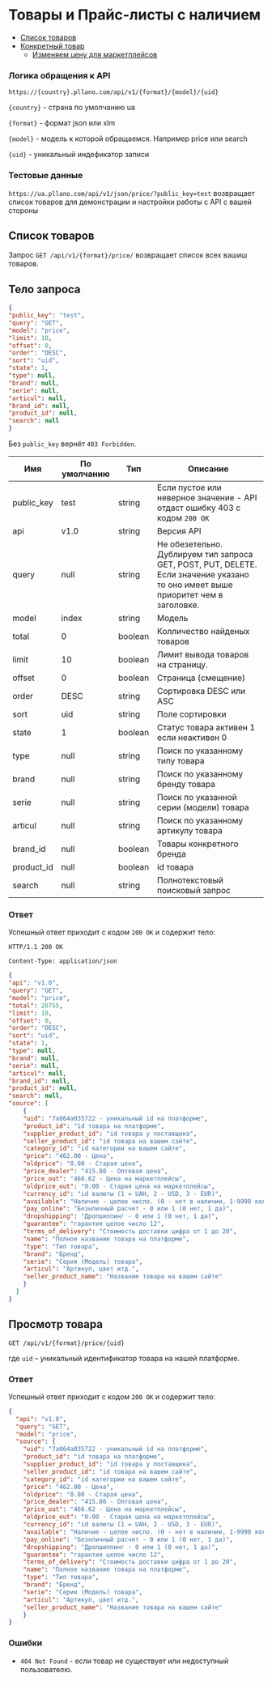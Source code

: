 # Товары и Прайс-листы с наличием

* [Список товаров](#list)
* [Конкретный товар](#item)
  * [Изменяем цену для маркетплейсов](#marketplace-item-edit)

<a name="list"></a>

### Логика обращения к API

`https://{country}.pllano.com/api/v1/{format}/{model}/{uid}`

`{country}` - страна по умолчанию ua

`{format}` - формат json или xlm

`{model}` - модель к которой обращаемся. Например price или search

`{uid}` - уникальный индефикатор записи

### Тестовые данные

`https://ua.pllano.com/api/v1/json/price/?public_key=test` возвращает список товаров для демонстрации и настройки работы с API с вашей стороны

## Список товаров

Запрос `GET /api/v1/{format}/price/` возвращает список всех вашиш товаров. 

## Тело запроса

```json
{
"public_key": "test",
"query": "GET",
"model": "price",
"limit": 10,
"offset": 0,
"order": "DESC",
"sort": "uid",
"state": 1,
"type": null,
"brand": null,
"serie": null,
"articul": null,
"brand_id": null,
"product_id": null,
"search": null
}
```

Без `public_key` вернёт `403 Forbidden`.

Имя | По умолчанию | Тип | Описание
--- | ---- | --- | --------
public_key | test | string | Если пустое или неверное значение - API отдаст ошибку 403 с кодом `200 OK`
api | v1.0 | string | Версия API
query | null | string | Не обезетельно. Дублируем тип запроса GET, POST, PUT, DELETE. Если значение указано то оно имеет выше приоритет чем в заголовке.
model | index | string | Модель
total | 0 | boolean | Колличество найденых товаров
limit | 10 | boolean | Лимит вывода товаров на страницу.
offset | 0 | boolean | Страница (смещение)
order | DESC | string | Сортировка DESC или ASC
sort | uid | string | Поле сортировки
state | 1 | boolean | Статус товара активен 1 если неактивен 0
type | null | string | Поиск по указанному типу товара
brand | null | string | Поиск по указанному бренду товара
serie | null | string | Поиск по указанной серии (модели) товара
articul | null | string | Поиск по указанному артикулу товара
brand_id | null | boolean | Товары конкретного бренда
product_id | null | boolean | id товара
search | null | string | Полнотекстовый поисковый запрос

### Ответ

Успешный ответ приходит с кодом `200 OK` и содержит тело:

`HTTP/1.1 200 OK`

`Content-Type: application/json`

```json
{
"api": "v1.0",
"query": "GET",
"model": "price",
"total": 20755,
"limit": 10,
"offset": 0,
"order": "DESC",
"sort": "uid",
"state": 1,
"type": null,
"brand": null,
"serie": null,
"articul": null,
"brand_id": null,
"product_id": null,
"search": null,
"source": [
    {
    "uid": "7a064a035722 - уникальный id на платформе",
    "product_id": "id товара на платформе",
    "supplier_product_id": "id товара у поставщика",
    "seller_product_id": "id товара на вашем сайте",
    "category_id": "id категории на вашем сайте",
    "price": "462.00 - Цена",
    "oldprice": "0.00 - Старая цена",
    "price_dealer": "415.80 - Оптовая цена",
    "price_out": "466.62 - Цена на маркетплейсы",
    "oldprice_out": "0.00 - Старая цена на маркетплейсы",
    "currency_id": "id валюты (1 = UAH, 2 - USD, 3 - EUR)",
    "available": "Наличие - целое число. (0 - нет в наличии, 1-9998 колличество, 9999 - производится до 3 дней.",
    "pay_online": "Безнличный расчет - 0 или 1 (0 нет, 1 да)",
    "dropshipping": "Дропшиппинг - 0 или 1 (0 нет, 1 да)",
    "guarantee": "гарантия целое число 12",
    "terms_of_delivery": "Стоимость доставки цифра от 1 до 20",
    "name": "Полное название товара на платформе",
    "type": "Тип товара",
    "brand": "Бренд",
    "serie": "Серия (Модель) товара",
    "articul": "Артикул, цвет итд.",
    "seller_product_name": "Название товара на вашем сайте"
    }
  ]
}
```

<a name="item"></a>
## Просмотр товара

`GET /api/v1/{format}/price/{uid}`

где `uid` – уникальный идентификатор товара на нашей платформе.

### Ответ

Успешный ответ приходит с кодом `200 OK` и содержит тело:

```json
{
  "api": "v1.0",
  "query": "GET",
  "model": "price",
  "source": {
    "uid": "7a064a035722 - уникальный id на платформе",
    "product_id": "id товара на платформе",
    "supplier_product_id": "id товара у поставщика",
    "seller_product_id": "id товара на вашем сайте",
    "category_id": "id категории на вашем сайте",
    "price": "462.00 - Цена",
    "oldprice": "0.00 - Старая цена",
    "price_dealer": "415.80 - Оптовая цена",
    "price_out": "466.62 - Цена на маркетплейсы",
    "oldprice_out": "0.00 - Старая цена на маркетплейсы",
    "currency_id": "id валюты (1 = UAH, 2 - USD, 3 - EUR)",
    "available": "Наличие - целое число. (0 - нет в наличии, 1-9998 колличество, 9999 - производится до 3 дней.",
    "pay_online": "Безнличный расчет - 0 или 1 (0 нет, 1 да)",
    "dropshipping": "Дропшиппинг - 0 или 1 (0 нет, 1 да)",
    "guarantee": "гарантия целое число 12",
    "terms_of_delivery": "Стоимость доставки цифра от 1 до 20",
    "name": "Полное название товара на платформе",
    "type": "Тип товара",
    "brand": "Бренд",
    "serie": "Серия (Модель) товара",
    "articul": "Артикул, цвет итд.",
    "seller_product_name": "Название товара на вашем сайте"
    }
}
```

### Ошибки

* `404 Not Found` - если товар не существует или недоступный пользователю.

